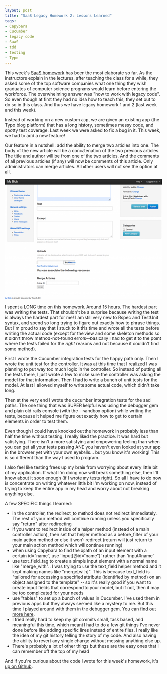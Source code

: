 ```yaml
---
layout: post
title: "SaaS Legacy Homework 2: Lessons Learned"
tags:
- Capybara
- Cucumber
- legacy code
- SaaS
- tdd
- testing
- Typo
---
```


This week's <a href="https://www.edx.org/course/engineering-software-service-part-2-uc-berkeleyx-cs169-2x">SaaS homework</a> has been the most elaborate so far. As the instructors explain in the lectures, after teaching the class for a while, they asked some of the top software companies what one thing they wish graduates of computer science programs would learn before entering the workforce. The overwhelming answer was "how to work with legacy code". So even though at first they had no idea how to teach this, they set out to do so in this class. And thus we have legacy homework 1 and 2 (last week and this week).

Instead of working on a new custom app, we are given an existing app (the Typo blog platform) that has a long history, sometimes messy code, and spotty test coverage. Last week we were asked to fix a bug in it. This week, we had to add a new feature!

Our feature in a nutshell: add the ability to merge two articles into one. The body of the new article will be a concatenation of the two previous articles. The title and author will be from one of the two articles. And the comments of all previous articles (if any) will now be comments of this article. Only administrators can merge articles. All other users will not see the option at all.

<a href="images/typo_merge_feature.png"><img src="images/typo_merge_feature-sm.png" alt="picture of what the typo merge feature should look like" /></a>

I spent a LONG time on this homework. Around 15 hours. The hardest part was writing the tests. That shouldn't be a surprise because writing the test is always the hardest part for me! I am still very new to Rspec and TestUnit syntax, and spend so long trying to figure out exactly how to phrase things. But I'm proud to say that I stuck to it this time and wrote all the tests before writing the actual code (except for the view and some skeleton methods so it didn't throw method-not-found errors--basically I had to get it to the point where the tests failed for the <em>right</em> reasons and not because it couldn't find some method).

First I wrote the Cucumber integration tests for the happy path only. Then I wrote the unit test for the controller. It was at this time that I realized I was planning to put way too much logic in the controller. So instead of putting all the tests there, I just wrote a few to make sure the controller was asking the model for that information. Then I had to write a bunch of unit tests for the model. At last I allowed myself to write some actual code, which didn't take long.

Then at the very end I wrote the cucumber integration tests for the sad paths. The one thing that was SUPER helpful was using the debugger gem and plain old rails console (with the --sandbox option) while writing the tests, because it helped me figure out exactly how to get to certain elements in order to test them.

Even though I could have knocked out the homework in probably less than half the time without testing, I really liked the practice. It was hard but satisfying. There isn't a more satisfying and empowering feeling than when you can get all your tests passing AND you haven't even looked at your app in the browser yet with your own eyeballs... but you know it's working! This is so different than the way I used to program.

I also feel like testing frees up my brain from worrying about every little bit of my application. If what I'm doing now will break something else, then I'll know about it soon enough (if I wrote my tests right). So all I have to do now is concentrate on writing whatever little bit I'm working on now, instead of trying to keep the entire app in my head and worry about not breaking anything else.

A few SPECIFIC things I learned:
<ul>
	<li>in the controller, the redirect_to method does not redirect immediately. The rest of your method will continue running unless you specifically say "return" after redirecting</li>
	<li>if you want to redirect inside of a helper method (instead of a main controller action), then set that helper method as a before_filter of your main action method or else it won't redirect (return will just return to your main action method which will continue running)</li>
	<li>when using Capybara to find the xpath of an input element with a certain id=“name”, use 'input[@id=“name”]' rather than 'input#name'</li>
	<li>use text_field_tag to create a simple input element with a normal name like "merge_with".. I was trying to use the text_field helper method and it kept making names like "merge[with]". This is because text_field is "tailored for accessing a specified attribute (identified by method) on an object assigned to the template" -- so it's really good if you want to create input fields that correspond to your model, but if not, then it may be too complicated for your needs</li>
	<li>use "tables" to set up a bunch of values in Cucumber. I've used them in previous apps but they always seemed like a mystery to me. But this time I played around with them in the debugger gem. You can <a href="http://www.ruby-doc.org/gems/docs/d/davidtrogers-cucumber-0.6.2/Cucumber/Ast/Table.html">find out more here</a>.</li>
	<li>I tried really hard to keep my git commits small, task based, and meaningful this time, which meant I had to do a few git things I've never done before like adding specific lines instead of entire files. I really like the idea of my git history telling the story of my code. And also having the ability to revert any single change without messing anything else up.</li>
	<li>There's probably a lot of other things but these are the easy ones that I can remember off the top of my head</li>
</ul>
And if you're curious about the code I wrote for this week's homework, it's <a href="https://github.com/jimmylorunning/typo">up on Github</a>.
